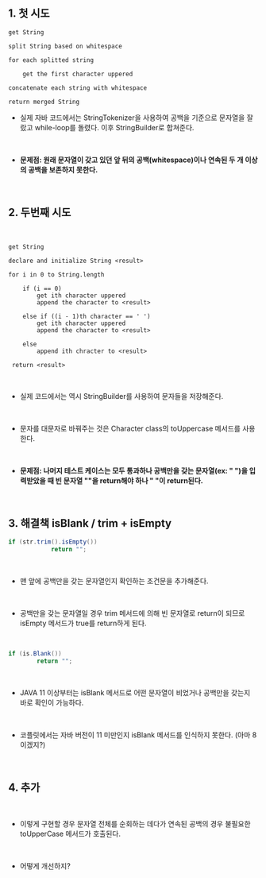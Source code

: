 ## 1. 첫 시도

```
get String

split String based on whitespace

for each splitted string

	get the first character uppered

concatenate each string with whitespace

return merged String
```

* 실제 자바 코드에서는 StringTokenizer을 사용하여 공백을 기준으로 문자열을 잘랐고 while-loop를 돌렸다. 이후 StringBuilder로 합쳐준다.
<br/>
 
* **문제점: 원래 문자열이 갖고 있던 앞 뒤의 공백(whitespace)이나 연속된 두 개 이상의 공백을 보존하지 못한다.**
<br/>

## 2. 두번째 시도
<br/>

```
get String

declare and initialize String <result>

for i in 0 to String.length

	if (i == 0)
    	get ith character uppered
        append the character to <result>
    
    else if ((i - 1)th character == ' ')
    	get ith character uppered
		append the character to <result>
    
    else
    	append ith chracter to <result>
 
 return <result>
 ```
<br/>

* 실제 코드에서는 역시 StringBuilder를 사용하여 문자들을 저장해준다.
<br/>

* 문자를 대문자로 바꿔주는 것은 Character class의 toUppercase 메서드를 사용한다.
<br/>

* **문제점: 나머지 테스트 케이스는 모두 통과하나 공백만을 갖는 문자열(ex: "  ")을 입력받았을 때 빈 문자열 ""을 return해야 하나 "  "이 return된다.**
<br/>

## 3. 해결책 isBlank / trim + isEmpty

``` java
if (str.trim().isEmpty())
			return "";
```
<br/>

* 맨 앞에 공백만을 갖는 문자열인지 확인하는 조건문을 추가해준다.
<br/>

* 공백만을 갖는 문자열일 경우 trim 메서드에 의해 빈 문자열로 return이 되므로 isEmpty 메서드가 true를 return하게 된다.
<br/>

``` java
if (is.Blank())
		return "";
```
<br/>

* JAVA 11 이상부터는 isBlank 메서드로 어떤 문자열이 비었거나 공백만을 갖는지 바로 확인이 가능하다.
<br/>

* 코플릿에서는 자바 버전이 11 미만인지 isBlank 메서드를 인식하지 못한다. (아마 8이겠지?)
<br/>

## 4. 추가
<br/>

* 이렇게 구현할 경우 문자열 전체를 순회하는 데다가 연속된 공백의 경우 불필요한 toUpperCase 메서드가 호출된다.
<br/>

* 어떻게 개선하지?
    
<!--stackedit_data:
eyJoaXN0b3J5IjpbMTU1MzM3NDQxN119
-->